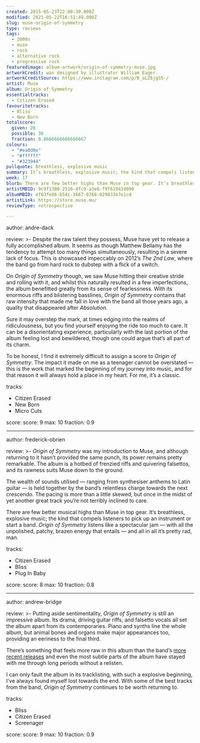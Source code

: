 ```yaml
---
created: 2015-05-23T22:00:30.000Z
modified: 2021-05-22T16:51:49.000Z
slug: muse-origin-of-symmetry
type: reviews
tags:
  - 2000s
  - muse
  - rock
  - alternative rock
  - progressive rock
featuredimage: album-artwork/origin-of-symmetry-muse.jpg
artworkCredit: was designed by illustrator William Eager.
artworkCreditSource: https://www.instagram.com/p/B_aLZ6jgS5-/
artist: Muse
album: Origin of Symmetry
essentialtracks:
  - Citizen Erased
favouritetracks:
  - Bliss
  - New Born
totalscore:
  given: 26
  possible: 30
  fraction: 0.8666666666666667
colours:
  - "#ea8d0e"
  - "#ffffff"
  - "#323944"
pullquote: Breathless, explosive music
summary: It’s breathless, explosive music; the kind that compels listeners to pick up an instrument or start a band. Origin of Symmetry listens like a spectacular jam — with all the unpolished, patchy, brazen energy that entails — and all in all it’s pretty rad, man.
week: 17
blurb: There are few better highs than Muse in top gear. It’s breathless, explosive music; the kind that compels listeners to pick up an instrument or start a band.
artistMBID: 9c9f1380-2516-4fc9-a3e6-f9f61941d090
albumMBID: ef03fe86-b54c-3667-8768-029833e7e1cd
artistLink: https://store.muse.mu/
reviewType: retrospective

---
```


author: andre-dack

review: >-
  Despite the raw talent they possess, Muse have yet to release a fully accomplished album. It seems as though Matthew Bellamy has the tendency to attempt too many things simultaneously, resulting in a severe lack of focus. This is showcased impeccably on 2012’s *The 2nd Law*, where the band go from hard rock to dubstep with a flick of a switch. 
  
  On *Origin of Symmetry* though, we saw Muse hitting their creative stride and rolling with it, and whilst this naturally resulted in a few imperfections, the album benefitted greatly from its sense of fearlessness. With its enormous riffs and blistering basslines, *Origin of Symmetry* contains that raw intensity that made me fall in love with the band all those years ago, a quality that disappeared after *Absolution*. 
  
  Sure it may overstep the mark, at times edging into the realms of ridiculousness, but you find yourself enjoying the ride too much to care. It can be a disorientating experience, particularly with the last portion of the album feeling lost and bewildered, though one could argue that’s all part of its charm. 
  
  To be honest, I find it extremely difficult to assign a score to *Origin of Symmetry*. The impact it made on me as a teenager cannot be overstated — this is the work that marked the beginning of my journey into music, and for that reason it will always hold a place in my heart. For me, it’s a classic.

tracks:
  - Citizen Erased
  - ­New Born
  - ­Micro Cuts

score:
  score: 9
  max: 10
  fraction: 0.9

---
author: frederick-obrien

review: >-
  *Origin of Symmetry* was my introduction to Muse, and although returning to it hasn’t provided the same punch, its power remains pretty remarkable. The album is a hotbed of frenzied riffs and quivering falsettos, and its rawness suits Muse down to the ground. 
  
  The wealth of sounds utilised — ranging from synthesiser anthems to Latin guitar — is held together by the band’s relentless charge towards the next crescendo. The pacing is more than a little skewed, but once in the midst of yet another great track you’re not terribly inclined to care. 
  
  There are few better musical highs than Muse in top gear. It’s breathless, explosive music; the kind that compels listeners to pick up an instrument or start a band. *Origin of Symmetry* listens like a spectacular jam — with all the unpolished, patchy, brazen energy that entails — and all in all it’s pretty rad, man.

tracks:
  - Citizen Erased
  - ­Bliss
  - ­Plug In Baby

score:
  score: 8
  max: 10
  fraction: 0.8

---
author: andrew-bridge

review: >-
  Putting aside sentimentality, *Origin of Symmetry* is still an impressive album. Its drama, driving guitar riffs, and falsetto vocals all set the album apart from its contemporaries. Piano and synths line the whole album, but animal bones and organs make major appearances too, providing an eeriness to the final third. 
  
  There’s something that feels more raw in this album than the band’s [more recent releases](/reviews/muse-drones/) and even the most subtle parts of the album have stayed with me through long periods without a relisten. 
  
  I can only fault the album in its tracklisting, with such a explosive beginning, I’ve always found myself lost towards the end. With some of the best tracks from the band, *Origin of Symmetry* continues to be worth returning to.

tracks:
  - Bliss
  - ­Citizen Erased
  - ­Screenager

score:
  score: 9
  max: 10
  fraction: 0.9
